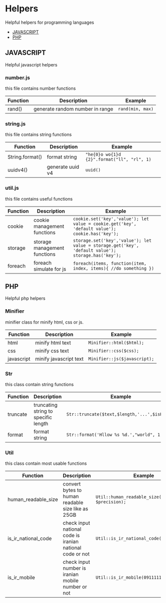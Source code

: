 # Helpers
Helpful helpers for programming languages

- [JAVASCRIPT](#javascript)
- [PHP](#php)

## JAVASCRIPT
Helpful javascript helpers

### number.js
this file contains number functions

|Function|Description|Example|
|--------|-----------|-------|
|rand()|generate random number in range|`rand(min, max)`|

### string.js
this file contains string functions

|Function|Description|Example|
|--------|-----------|-------|
|String.format()|format string|`"he{0}o wo{1}d {2}".format("ll", "rl", 1)`|
|uuidv4()|generate uuid v4|`uuid()`|

### util.js
this file contains useful functions

|Function|Description|Example|
|--------|-----------|-------|
|cookie|cookie management functions|`cookie.set('key','value'); let value = cookie.get('key', 'default value'); cookie.has('key');`|
|storage|storage management functions|`storage.set('key','value'); let value = storage.get('key', 'default value'); storage.has('key');`|
|foreach|foreach simulate for js|`foreach(items, function(item, index, items){ //do something })`|

## PHP
Helpful php helpers

### Minifier
minifier class for minify html, css or js.

|Function|Description|Example|
|--------|-----------|-------|
|html|minify html text|`Minifier::html($html);`|
|css|minify css text|`Minifier::css($css);`|
|javascript|minify javascript text|`Minifier::js($javascript);`|

### Str
this class contain string functions

|Function|Description|Example|
|--------|-----------|-------|
|truncate|truncating string to specific length|`Str::truncate($text,$length,'...',$isHtml);`|
|format|format string|`Str::format('Hllow %s %d.',"world", 1);`|

### Util
this class contain most usable functions

|Function|Description|Example|
|--------|-----------|-------|
|human_readable_size|convert bytes to human readable size like as 25GB|`Util::human_readable_size($bytes, $precision);`|
|is_ir_national_code|check input national code is iranian national code or not|`Util::is_ir_national_code(1111111111);`|
|is_ir_mobile|check input number is iranian mobile number or not|`Util::is_ir_mobile(09111111111);`|